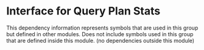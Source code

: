 
# Interface for Query Plan Stats
This dependency information represents symbols that are used in this group but defined in other modules.  Does not include symbols used in this group that are defined inside this module.
(no dependencies outside this module)
